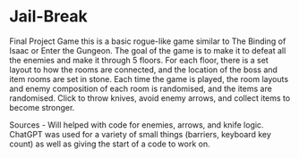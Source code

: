 # Jail-Break
Final Project Game
this is a basic rogue-like game similar to The Binding of Isaac or Enter the Gungeon.
The goal of the game is to make it to defeat all the enemies and make it through 5 floors.
For each floor, there is a set layout to how the rooms are connected, and the location of the boss and item rooms are set in stone.
Each time the game is played, the room layouts and enemy composition of each room is randomised, and the items are randomised.
Click to throw knives, avoid enemy arrows, and collect items to become stronger.

Sources - Will helped with code for enemies, arrows, and knife logic.
          ChatGPT was used for a variety of small things (barriers, keyboard key count) as well as giving the start of a code to work on.
